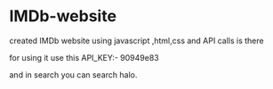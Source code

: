 # IMDb-website
 created IMDb website using javascript ,html,css and API calls is there 

  for using it use this API_KEY:-
  90949e83

  and in search you can search halo.
